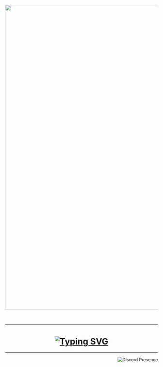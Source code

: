<a id="Top"></a>

<!--
![](https://visitcount.itsvg.in/api?id=abyanKhairi&icon=1&color=0)
-->

<div align="center">
<img width="1000" src="https://i.imgur.com/ajduN5g.gif" />
</div>

<br>
<br>
<hr>

<div align="center">
  <h1>
    <a href="https://git.io/typing-svg"><img src="https://readme-typing-svg.demolab.com?font=Josefin+Sans&size=25&duration=2400&pause=100&color=51A6D3&center=true&width=435&lines=Hello+There;Im+Abyan+Khairi+Risha" alt="Typing SVG" /></a>
  </h1>
</div>

<hr>

<div align="right">

![Discord Presence](https://lanyard.kyrie25.me/api/657961428304527399)

</div>
